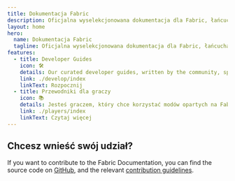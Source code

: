 ```yaml
---
title: Dokumentacja Fabric
description: Oficjalna wyselekcjonowana dokumentacja dla Fabric, łańcucha narzędzi do modowania dla Minecraft.
layout: home
hero:
  name: Dokumentacja Fabric
  tagline: Oficjalna wyselekcjonowana dokumentacja dla Fabric, łańcucha narzędzi do modowania dla Minecraft.
features:
  - title: Developer Guides
    icon: 🛠️
    details: Our curated developer guides, written by the community, span a wide range of topics from setting up a development environment to more advanced topics, such as rendering and networking.
    link: ./develop/index
    linkText: Rozpocznij
  - title: Przewodniki dla graczy
    icon: 📚
    details: Jesteś graczem, który chce korzystać modów opartych na Fabric? Nasze przewodniki dla graczy mają wszystko, czego potrzebujesz. Te przewodniki pomogą ci w pobieraniu, instalowaniu i rozwiązywaniu problemów z modami Fabric.
    link: ./players/index
    linkText: Czytaj więcej
---
```


<div class="vp-doc homepage-container">

## Chcesz wnieść swój udział?

If you want to contribute to the Fabric Documentation, you can find the source code on [GitHub](https://github.com/FabricMC/fabric-docs), and the relevant [contribution guidelines](./contributing).

</div>
